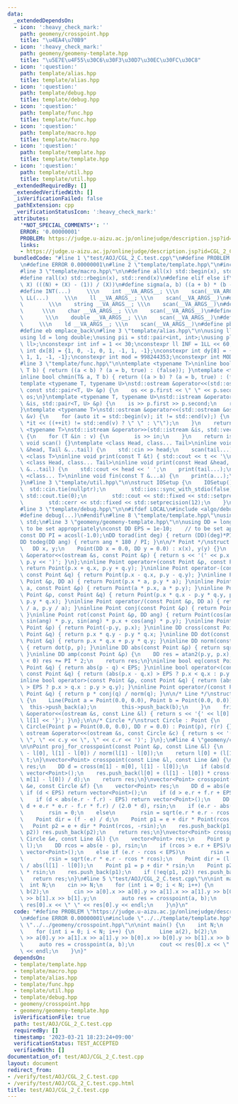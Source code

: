 ```yaml
---
data:
  _extendedDependsOn:
  - icon: ':heavy_check_mark:'
    path: geomeny/crosspoint.hpp
    title: "\u4EA4\u70B9"
  - icon: ':heavy_check_mark:'
    path: geomeny/geomeny-template.hpp
    title: "\u5E7E\u4F55\u30C6\u30F3\u30D7\u30EC\u30FC\u30C8"
  - icon: ':question:'
    path: template/alias.hpp
    title: template/alias.hpp
  - icon: ':question:'
    path: template/debug.hpp
    title: template/debug.hpp
  - icon: ':question:'
    path: template/func.hpp
    title: template/func.hpp
  - icon: ':question:'
    path: template/macro.hpp
    title: template/macro.hpp
  - icon: ':question:'
    path: template/template.hpp
    title: template/template.hpp
  - icon: ':question:'
    path: template/util.hpp
    title: template/util.hpp
  _extendedRequiredBy: []
  _extendedVerifiedWith: []
  _isVerificationFailed: false
  _pathExtension: cpp
  _verificationStatusIcon: ':heavy_check_mark:'
  attributes:
    '*NOT_SPECIAL_COMMENTS*': ''
    ERROR: '0.00000001'
    PROBLEM: https://judge.u-aizu.ac.jp/onlinejudge/description.jsp?id=CGL_2_C
    links:
    - https://judge.u-aizu.ac.jp/onlinejudge/description.jsp?id=CGL_2_C
  bundledCode: "#line 1 \"test/AOJ/CGL_2_C.test.cpp\"\n#define PROBLEM \"https://judge.u-aizu.ac.jp/onlinejudge/description.jsp?id=CGL_2_C\"\
    \n#define ERROR 0.00000001\n#line 2 \"template/template.hpp\"\n#include <bits/stdc++.h>\n\
    #line 3 \"template/macro.hpp\"\n\n#define all(x) std::begin(x), std::end(x)\n\
    #define rall(x) std::rbegin(x), std::rend(x)\n#define elif else if\n#define updiv(N,\
    \ X) (((N) + (X) - (1)) / (X))\n#define sigma(a, b) ((a + b) * (b - a + 1) / 2)\n\
    #define INT(...)     \\\n    int __VA_ARGS__; \\\n    scan(__VA_ARGS__)\n#define\
    \ LL(...)     \\\n    ll __VA_ARGS__; \\\n    scan(__VA_ARGS__)\n#define STR(...)\
    \        \\\n    string __VA_ARGS__; \\\n    scan(__VA_ARGS__)\n#define CHR(...)\
    \      \\\n    char __VA_ARGS__; \\\n    scan(__VA_ARGS__)\n#define DOU(...) \
    \       \\\n    double __VA_ARGS__; \\\n    scan(__VA_ARGS__)\n#define LD(...)\
    \     \\\n    ld __VA_ARGS__; \\\n    scan(__VA_ARGS__)\n#define pb push_back\n\
    #define eb emplace_back\n#line 3 \"template/alias.hpp\"\n\nusing ll = long long;\n\
    using ld = long double;\nusing pii = std::pair<int, int>;\nusing pll = std::pair<ll,\
    \ ll>;\nconstexpr int inf = 1 << 30;\nconstexpr ll INF = 1LL << 60;\nconstexpr\
    \ int dx[8] = {1, 0, -1, 0, 1, -1, 1, -1};\nconstexpr int dy[8] = {0, 1, 0, -1,\
    \ 1, 1, -1, -1};\nconstexpr int mod = 998244353;\nconstexpr int MOD = 1e9 + 7;\n\
    #line 3 \"template/func.hpp\"\n\ntemplate <typename T>\ninline bool chmax(T& a,\
    \ T b) { return ((a < b) ? (a = b, true) : (false)); }\ntemplate <typename T>\n\
    inline bool chmin(T& a, T b) { return ((a > b) ? (a = b, true) : (false)); }\n\
    template <typename T, typename U>\nstd::ostream &operator<<(std::ostream &os,\
    \ const std::pair<T, U> &p) {\n    os << p.first << \" \" << p.second;\n    return\
    \ os;\n}\ntemplate <typename T, typename U>\nstd::istream &operator>>(std::istream\
    \ &is, std::pair<T, U> &p) {\n    is >> p.first >> p.second;\n    return is;\n\
    }\ntemplate <typename T>\nstd::ostream &operator<<(std::ostream &os, const std::vector<T>\
    \ &v) {\n    for (auto it = std::begin(v); it != std::end(v);) {\n        os <<\
    \ *it << ((++it) != std::end(v) ? \" \" : \"\");\n    }\n    return os;\n}\ntemplate\
    \ <typename T>\nstd::istream &operator>>(std::istream &is, std::vector<T> &v)\
    \ {\n    for (T &in : v) {\n        is >> in;\n    }\n    return is;\n}\ninline\
    \ void scan() {}\ntemplate <class Head, class... Tail>\ninline void scan(Head\
    \ &head, Tail &...tail) {\n    std::cin >> head;\n    scan(tail...);\n}\ntemplate\
    \ <class T>\ninline void print(const T &t) { std::cout << t << '\\n'; }\ntemplate\
    \ <class Head, class... Tail>\ninline void print(const Head &head, const Tail\
    \ &...tail) {\n    std::cout << head << ' ';\n    print(tail...);\n}\ntemplate\
    \ <class... T>\ninline void fin(const T &...a) {\n    print(a...);\n    exit(0);\n\
    }\n#line 3 \"template/util.hpp\"\n\nstruct IOSetup {\n    IOSetup() {\n      \
    \  std::cin.tie(nullptr);\n        std::ios::sync_with_stdio(false);\n       \
    \ std::cout.tie(0);\n        std::cout << std::fixed << std::setprecision(12);\n\
    \        std::cerr << std::fixed << std::setprecision(12);\n    }\n} IOSetup;\n\
    #line 3 \"template/debug.hpp\"\n\n#ifdef LOCAL\n#include <algo/debug.hpp>\n#else\n\
    #define debug(...)\n#endif\n#line 8 \"template/template.hpp\"\nusing namespace\
    \ std;\n#line 3 \"geomeny/geomeny-template.hpp\"\n\nusing DD = long double;  //\
    \ to be set appropriately\nconst DD EPS = 1e-10;    // to be set appropriately\n\
    const DD PI = acosl(-1.0);\nDD torad(int deg) { return (DD)(deg)*PI / 180; }\n\
    DD todeg(DD ang) { return ang * 180 / PI; }\n\n/* Point */\nstruct Point {\n \
    \   DD x, y;\n    Point(DD x = 0.0, DD y = 0.0) : x(x), y(y) {}\n    friend ostream\
    \ &operator<<(ostream &s, const Point &p) { return s << '(' << p.x << \", \" <<\
    \ p.y << ')'; }\n};\ninline Point operator+(const Point &p, const Point &q) {\
    \ return Point(p.x + q.x, p.y + q.y); }\ninline Point operator-(const Point &p,\
    \ const Point &q) { return Point(p.x - q.x, p.y - q.y); }\ninline Point operator*(const\
    \ Point &p, DD a) { return Point(p.x * a, p.y * a); }\ninline Point operator*(DD\
    \ a, const Point &p) { return Point(a * p.x, a * p.y); }\ninline Point operator*(const\
    \ Point &p, const Point &q) { return Point(p.x * q.x - p.y * q.y, p.x * q.y +\
    \ p.y * q.x); }\ninline Point operator/(const Point &p, DD a) { return Point(p.x\
    \ / a, p.y / a); }\ninline Point conj(const Point &p) { return Point(p.x, -p.y);\
    \ }\ninline Point rot(const Point &p, DD ang) { return Point(cos(ang) * p.x -\
    \ sin(ang) * p.y, sin(ang) * p.x + cos(ang) * p.y); }\ninline Point rot90(const\
    \ Point &p) { return Point(-p.y, p.x); }\ninline DD cross(const Point &p, const\
    \ Point &q) { return p.x * q.y - p.y * q.x; }\ninline DD dot(const Point &p, const\
    \ Point &q) { return p.x * q.x + p.y * q.y; }\ninline DD norm(const Point &p)\
    \ { return dot(p, p); }\ninline DD abs(const Point &p) { return sqrt(dot(p, p));\
    \ }\ninline DD amp(const Point &p) {\n    DD res = atan2(p.y, p.x);\n    if (res\
    \ < 0) res += PI * 2;\n    return res;\n}\ninline bool eq(const Point &p, const\
    \ Point &q) { return abs(p - q) < EPS; }\ninline bool operator<(const Point &p,\
    \ const Point &q) { return (abs(p.x - q.x) > EPS ? p.x < q.x : p.y < q.y); }\n\
    inline bool operator>(const Point &p, const Point &q) { return (abs(p.x - q.x)\
    \ > EPS ? p.x > q.x : p.y > q.y); }\ninline Point operator/(const Point &p, const\
    \ Point &q) { return p * conj(q) / norm(q); }\n\n/* Line */\nstruct Line : vector<Point>\
    \ {\n    Line(Point a = Point(0.0, 0.0), Point b = Point(0.0, 0.0)) {\n      \
    \  this->push_back(a);\n        this->push_back(b);\n    }\n    friend ostream\
    \ &operator<<(ostream &s, const Line &l) { return s << '{' << l[0] << \", \" <<\
    \ l[1] << '}'; }\n};\n\n/* Circle */\nstruct Circle : Point {\n    DD r;\n   \
    \ Circle(Point p = Point(0.0, 0.0), DD r = 0.0) : Point(p), r(r) {}\n    friend\
    \ ostream &operator<<(ostream &s, const Circle &c) { return s << '(' << c.x <<\
    \ \", \" << c.y << \", \" << c.r << ')'; }\n};\n#line 4 \"geomeny/crosspoint.hpp\"\
    \n\nPoint proj_for_crosspoint(const Point &p, const Line &l) {\n    DD t = dot(p\
    \ - l[0], l[1] - l[0]) / norm(l[1] - l[0]);\n    return l[0] + (l[1] - l[0]) *\
    \ t;\n}\nvector<Point> crosspoint(const Line &l, const Line &m) {\n    vector<Point>\
    \ res;\n    DD d = cross(m[1] - m[0], l[1] - l[0]);\n    if (abs(d) < EPS) return\
    \ vector<Point>();\n    res.push_back(l[0] + (l[1] - l[0]) * cross(m[1] - m[0],\
    \ m[1] - l[0]) / d);\n    return res;\n}\nvector<Point> crosspoint(const Circle\
    \ &e, const Circle &f) {\n    vector<Point> res;\n    DD d = abs(e - f);\n   \
    \ if (d < EPS) return vector<Point>();\n    if (d > e.r + f.r + EPS) return vector<Point>();\n\
    \    if (d < abs(e.r - f.r) - EPS) return vector<Point>();\n    DD rcos = (d *\
    \ d + e.r * e.r - f.r * f.r) / (2.0 * d), rsin;\n    if (e.r - abs(rcos) < EPS)\n\
    \        rsin = 0;\n    else\n        rsin = sqrt(e.r * e.r - rcos * rcos);\n\
    \    Point dir = (f - e) / d;\n    Point p1 = e + dir * Point(rcos, rsin);\n \
    \   Point p2 = e + dir * Point(rcos, -rsin);\n    res.push_back(p1);\n    if (!eq(p1,\
    \ p2)) res.push_back(p2);\n    return res;\n}\nvector<Point> crosspoint(const\
    \ Circle &e, const Line &l) {\n    vector<Point> res;\n    Point p = proj_for_crosspoint(e,\
    \ l);\n    DD rcos = abs(e - p), rsin;\n    if (rcos > e.r + EPS)\n        return\
    \ vector<Point>();\n    else if (e.r - rcos < EPS)\n        rsin = 0;\n    else\n\
    \        rsin = sqrt(e.r * e.r - rcos * rcos);\n    Point dir = (l[1] - l[0])\
    \ / abs(l[1] - l[0]);\n    Point p1 = p + dir * rsin;\n    Point p2 = p - dir\
    \ * rsin;\n    res.push_back(p1);\n    if (!eq(p1, p2)) res.push_back(p2);\n \
    \   return res;\n}\n#line 5 \"test/AOJ/CGL_2_C.test.cpp\"\n\nint main() {\n  \
    \  int N;\n    cin >> N;\n    for (int i = 0; i < N; i++) {\n        Line a(2),\
    \ b(2);\n        cin >> a[0].x >> a[0].y >> a[1].x >> a[1].y >> b[0].x >> b[0].y\
    \ >> b[1].x >> b[1].y;\n        auto res = crosspoint(a, b);\n        cout <<\
    \ res[0].x << \" \" << res[0].y << endl;\n    }\n}\n"
  code: "#define PROBLEM \"https://judge.u-aizu.ac.jp/onlinejudge/description.jsp?id=CGL_2_C\"\
    \n#define ERROR 0.00000001\n#include \"../../template/template.hpp\"\n#include\
    \ \"../../geomeny/crosspoint.hpp\"\n\nint main() {\n    int N;\n    cin >> N;\n\
    \    for (int i = 0; i < N; i++) {\n        Line a(2), b(2);\n        cin >> a[0].x\
    \ >> a[0].y >> a[1].x >> a[1].y >> b[0].x >> b[0].y >> b[1].x >> b[1].y;\n   \
    \     auto res = crosspoint(a, b);\n        cout << res[0].x << \" \" << res[0].y\
    \ << endl;\n    }\n}"
  dependsOn:
  - template/template.hpp
  - template/macro.hpp
  - template/alias.hpp
  - template/func.hpp
  - template/util.hpp
  - template/debug.hpp
  - geomeny/crosspoint.hpp
  - geomeny/geomeny-template.hpp
  isVerificationFile: true
  path: test/AOJ/CGL_2_C.test.cpp
  requiredBy: []
  timestamp: '2023-03-21 18:23:24+09:00'
  verificationStatus: TEST_ACCEPTED
  verifiedWith: []
documentation_of: test/AOJ/CGL_2_C.test.cpp
layout: document
redirect_from:
- /verify/test/AOJ/CGL_2_C.test.cpp
- /verify/test/AOJ/CGL_2_C.test.cpp.html
title: test/AOJ/CGL_2_C.test.cpp
---
```

